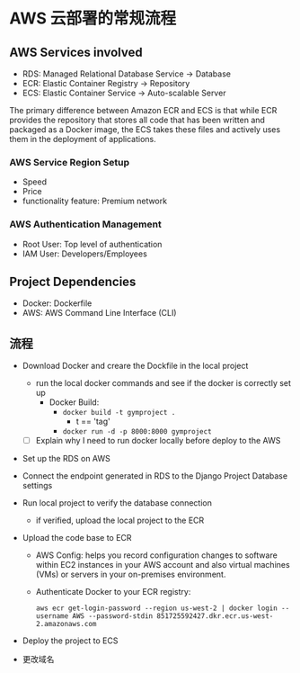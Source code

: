 # AWS 云部署的常规流程

## AWS Services involved

- RDS: Managed Relational Database Service -> Database
- ECR: Elastic Container Registry -> Repository
- ECS: Elastic Container Service -> Auto-scalable Server

The primary difference between Amazon ECR and ECS is that while ECR provides the repository that stores all code that has been written and packaged as a Docker image, the ECS takes these files and actively uses them in the deployment of applications.

### AWS Service Region Setup

- Speed
- Price
- functionality feature: Premium network

### AWS Authentication Management

- Root User: Top level of authentication
- IAM User: Developers/Employees

## Project Dependencies

- Docker: Dockerfile
- AWS: AWS Command Line Interface (CLI)

## 流程

- Download Docker and creare the Dockfile in the local project
  - run the local docker commands and see if the docker is correctly set up
    - Docker Build:
      - `docker build -t gymproject .`
        - t == 'tag'
      - `docker run -d -p 8000:8000 gymproject`
  - [ ] Explain why I need to run docker locally before deploy to the AWS
- Set up the RDS on AWS
- Connect the endpoint generated in RDS to the Django Project Database settings
- Run local project to verify the database connection
  - if verified, upload the local project to the ECR
- Upload the code base to ECR

  - AWS Config: helps you record configuration changes to software within EC2 instances in your AWS account and also virtual machines (VMs) or servers in your on-premises environment.
  - Authenticate Docker to your ECR registry:

    `aws ecr get-login-password --region us-west-2 | docker login --username AWS --password-stdin 851725592427.dkr.ecr.us-west-2.amazonaws.com`

- Deploy the project to ECS
- 更改域名
